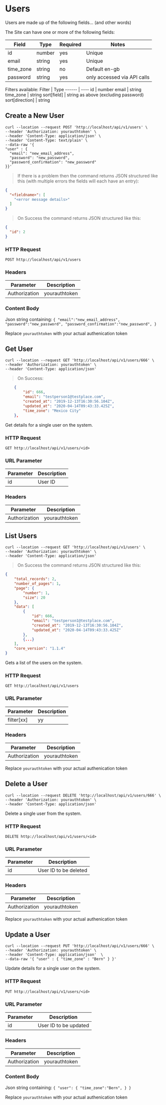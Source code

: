 # Users

Users are made up of the following fields... (and other words)

The Site can have one or more of the following fields:

Field | Type | Required | Notes
----- | ---- | -------- | -----
id  | number | yes | Unique
email | string | yes | Unique
time_zone | string | no | Default en-gb
password | string | yes | only accessed via API calls

Filters available:
Filter | Type
------ | ----
id | number
email | string
time_zone | string
sort[field] | string as above (excluding password)
sort[direction] | string

[//]:#(*****************************************************************************)

## Create a New User

```shell
curl --location --request POST 'http://localhost/api/v1/users' \
--header 'Authorization: yourauthtoken' \
--header 'Content-Type: application/json' \
--header 'Content-Type: text/plain' \
--data-raw '{
"user" : {
  "email": "new_email_address",
  "password": "new_password",
  "password_confirmation": "new_password"
}}'
```

> If there is a problem then the command returns JSON structured like this (with multiple errors the fields will each have an entry):

```json
{
  "<fieldname>": [
  	"<error message details>"
  ]
}
```

> On Success the command returns JSON structured like this:

```json
{
  "id": 2
}
```

### HTTP Request

`POST http://localhost/api/v1/users`

### Headers

Parameter | Description
--------- | -----------
Authorization | yourauthtoken

### Content Body

Json string containing:
`
	{
		"email":"new_email_address",
		"password":"new_password",
		"password_confirmation":"new_password",
	}
`

<aside class="notice">Replace <code>yourauthtoken</code> with your actual authenication token</aside>



[//]:#(*****************************************************************************)

## Get User

```shell
curl --location --request GET 'http://localhost/api/v1/users/666' \
--header 'Authorization: yourauthtoken' \
--header 'Content-Type: application/json'
```

> On Success:

```json
    {
        "id": 666,
        "email": "testperson1@testplace.com",
        "created_at": "2019-12-13T16:30:56.104Z",
        "updated_at": "2020-04-14T09:43:33.425Z",
        "time_zone": "Mexico City"
    },
```

Get details for a single user on the system.

### HTTP Request

`GET http://localhost/api/v1/users/<id>`

### URL Parameter

Parameter | Description
--------- | -----------
id | User ID

### Headers

Parameter | Description
--------- | -----------
Authorization | yourauthtoken



[//]:#(*****************************************************************************)

## List Users

```shell
curl --location --request GET 'http://localhost/api/v1/users' \
--header 'Authorization: yourauthtoken' \
--header 'Content-Type: application/json'
```

> On Success the command returns JSON structured like this:

```json
{
    "total_records": 2,
    "number_of_pages": 1,
    "page": {
        "number": 1,
        "size": 20
    },
    "data": [
        {
            "id": 666,
            "email": "testperson1@testplace.com",
            "created_at": "2019-12-13T16:30:56.104Z",
            "updated_at": "2020-04-14T09:43:33.425Z"
        },
        {...}
    ],
    "core_version": "1.1.4"
}
```

Gets a list of the users on the system.

### HTTP Request

`GET http://localhost/api/v1/users`

### URL Parameter

Parameter | Description
--------- | -----------
filter[xx] | yy

### Headers

Parameter | Description
--------- | -----------
Authorization | yourauthtoken

<aside class="notice">Replace <code>yourauthtoken</code> with your actual authenication token</aside>





[//]:#(*****************************************************************************)

## Delete a User

```shell
curl --location --request DELETE 'http://localhost/api/v1/users/666' \
--header 'Authorization: yourauthtoken' \
--header 'Content-Type: application/json'
```

Delete a single user from the system.

### HTTP Request

`DELETE http://localhost/api/v1/users/<id>`

### URL Parameter

Parameter | Description
--------- | -----------
id | User ID to be deleted

### Headers

Parameter | Description
--------- | -----------
Authorization | yourauthtoken

<aside class="notice">Replace <code>yourauthtoken</code> with your actual authenication token</aside>


[//]:#(*****************************************************************************)

## Update a User

```shell
curl --location --request PUT 'http://localhost/api/v1/users/666' \
--header 'Authorization: yourauthtoken' \
--header 'Content-Type: application/json'  \
--data-raw '{ "user" : { "time_zone" : "Bern" } }'
```

Update details for a single user on the system.

### HTTP Request

`PUT http://localhost/api/v1/users/<id>`

### URL Parameter

Parameter | Description
--------- | -----------
id | User ID to be updated

### Headers

Parameter | Description
--------- | -----------
Authorization | yourauthtoken

### Content Body

Json string containing:
`
	{
		"user": {
			"time_zone":"Bern",
		}
	}
`

<aside class="notice">Replace <code>yourauthtoken</code> with your actual authenication token</aside>
